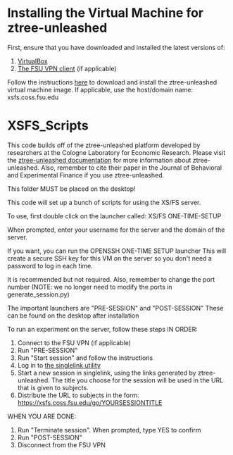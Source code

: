 # Installing the Virtual Machine for ztree-unleashed

First, ensure that you have downloaded and installed the latest versions of:
1. [VirtualBox](https://www.virtualbox.org/)
2. [The FSU VPN client](https://vpn.fsu.edu) (if applicable)

Follow the instructions [here](https://cler1.gitlab.io/ztree-unleashed-doc/docs/installation/) to download and install the ztree-unleashed virtual machine image. If applicable, use the host/domain name: xsfs.coss.fsu.edu


# XSFS_Scripts

This code builds off of the ztree-unleashed platform developed by researchers at the Cologne Laboratory for Economic Research.
Please visit the [ztree-unleashed documentation](https://cler1.gitlab.io/ztree-unleashed-doc/docs/installation/) for more information about ztree-unleashed.
Also, remember to cite their paper in the Journal of Behavioral and Experimental Finance if you use ztree-unleashed.

This folder MUST be placed on the desktop!

This code will set up a bunch of scripts for using the XS/FS server.

To use, first double click on the launcher called:
XS/FS ONE-TIME-SETUP

When prompted, enter your username for the server and
the domain of the server.

If you want, you can run the OPENSSH ONE-TIME SETUP launcher
This will create a secure SSH key for this VM on the server so
you don't need a password to log in each time. 

It is recommended but not required.
Also, remember to change the port number
(NOTE: we no longer need to modify the ports in generate_session.py)

The important launchers are "PRE-SESSION" and "POST-SESSION"
These can be found on the desktop after installation

To run an experiment on the server, follow these steps IN ORDER:
1. Connect to the FSU VPN (if applicable)
2. Run "PRE-SESSION"
3. Run "Start session" and follow the instructions
4. Log in to [the singlelink utility](https://xsfs.coss.fsu.edu/go)
5. Start a new session in singlelink, using the links generated by ztree-unleashed. The title you choose for the session will be used in the URL that is given to subjects.
6. Distribute the URL to subjects in the form: https://xsfs.coss.fsu.edu/go/YOURSESSIONTITLE


WHEN YOU ARE DONE:
1. Run "Terminate session". When prompted, type YES to confirm
2. Run "POST-SESSION"
3. Disconnect from the FSU VPN